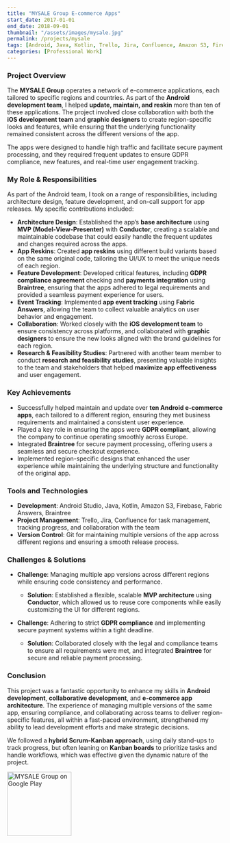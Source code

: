 ```yaml
---
title: "MYSALE Group E-commerce Apps"
start_date: 2017-01-01
end_date: 2018-09-01
thumbnail: "/assets/images/mysale.jpg"
permalink: /projects/mysale
tags: [Android, Java, Kotlin, Trello, Jira, Confluence, Amazon S3, Firebase, Fabric, Payments, Google Play, Technical Research]
categories: [Professional Work]
---
```


### Project Overview
The **MYSALE Group** operates a network of e-commerce applications, each tailored to specific regions and countries. As part of the **Android development team**, I helped **update, maintain, and reskin** more than ten of these applications. The project involved close collaboration with both the **iOS development team** and **graphic designers** to create region-specific looks and features, while ensuring that the underlying functionality remained consistent across the different versions of the app.

The apps were designed to handle high traffic and facilitate secure payment processing, and they required frequent updates to ensure GDPR compliance, new features, and real-time user engagement tracking.

### My Role & Responsibilities
As part of the Android team, I took on a range of responsibilities, including architecture design, feature development, and on-call support for app releases. My specific contributions included:
- **Architecture Design**: Established the app’s **base architecture** using **MVP (Model-View-Presenter)** with **Conductor**, creating a scalable and maintainable codebase that could easily handle the frequent updates and changes required across the apps.
- **App Reskins**: Created **app reskins** using different build variants based on the same original code, tailoring the UI/UX to meet the unique needs of each region.
- **Feature Development**: Developed critical features, including **GDPR compliance agreement** checking and **payments integration** using **Braintree**, ensuring that the apps adhered to legal requirements and provided a seamless payment experience for users.
- **Event Tracking**: Implemented **app event tracking** using **Fabric Answers**, allowing the team to collect valuable analytics on user behavior and engagement.
- **Collaboration**: Worked closely with the **iOS development team** to ensure consistency across platforms, and collaborated with **graphic designers** to ensure the new looks aligned with the brand guidelines for each region.
- **Research & Feasibility Studies**: Partnered with another team member to conduct **research and feasibility studies**, presenting valuable insights to the team and stakeholders that helped **maximize app effectiveness** and user engagement.

### Key Achievements
- Successfully helped maintain and update over **ten Android e-commerce apps**, each tailored to a different region, ensuring they met business requirements and maintained a consistent user experience.
- Played a key role in ensuring the apps were **GDPR compliant**, allowing the company to continue operating smoothly across Europe.
- Integrated **Braintree** for secure payment processing, offering users a seamless and secure checkout experience.
- Implemented region-specific designs that enhanced the user experience while maintaining the underlying structure and functionality of the original app.

### Tools and Technologies
- **Development**: Android Studio, Java, Kotlin, Amazon S3, Firebase, Fabric Answers, Braintree
- **Project Management**: Trello, Jira, Confluence for task management, tracking progress, and collaboration with the team
- **Version Control**: Git for maintaining multiple versions of the app across different regions and ensuring a smooth release process.

### Challenges & Solutions
- **Challenge**: Managing multiple app versions across different regions while ensuring code consistency and performance.
  - **Solution**: Established a flexible, scalable **MVP architecture** using **Conductor**, which allowed us to reuse core components while easily customizing the UI for different regions.
  
- **Challenge**: Adhering to strict **GDPR compliance** and implementing secure payment systems within a tight deadline.
  - **Solution**: Collaborated closely with the legal and compliance teams to ensure all requirements were met, and integrated **Braintree** for secure and reliable payment processing.

### Conclusion
This project was a fantastic opportunity to enhance my skills in **Android development**, **collaborative development**, and **e-commerce app architecture**. The experience of managing multiple versions of the same app, ensuring compliance, and collaborating across teams to deliver region-specific features, all within a fast-paced environment, strengthened my ability to lead development efforts and make strategic decisions. 

We followed a **hybrid Scrum-Kanban approach**, using daily stand-ups to track progress, but often leaning on **Kanban boards** to prioritize tasks and handle workflows, which was effective given the dynamic nature of the project.

<a href="https://play.google.com/store/apps/developer?id=Mysale+Group&hl=en_US" target="_blank">
  <img class="google-play-button" alt="MYSALE Group on Google Play" src="https://play.google.com/intl/en_us/badges/static/images/badges/en_badge_web_generic.png" width="150"/>
</a>
